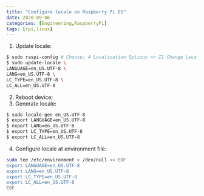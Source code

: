 ```yaml
---
title: "Configure locale on Raspberry Pi OS"
date: 2020-09-06
categories: [Engineering,RaspberryPi]
tags: [rpi,linux]
---
```


1. Update locale:
```bash
$ sudo raspi-config # Choose: 4 Localisation Options => I1 Change Locale
$ sudo update-locale \
LANGUAGE=en_US.UTF-8 \
LANG=en_US.UTF-8 \
LC_TYPE=en_US.UTF-8 \
LC_ALL=en_US.UTF-8
```
2. Reboot device;
3. Generate locale:
```bash
$ sudo locale-gen en_US.UTF-8
$ export LANGUAGE=en_US.UTF-8
$ export LANG=en_US.UTF-8
$ export LC_TYPE=en_US.UTF-8
$ export LC_ALL=en_US.UTF-8
```
4. Configure locale at environment file:
```bash
sudo tee /etc/environment > /dev/null << EOF
export LANGUAGE=en_US.UTF-8
export LANG=en_US.UTF-8
export LC_TYPE=en_US.UTF-8
export LC_ALL=en_US.UTF-8
EOF
```